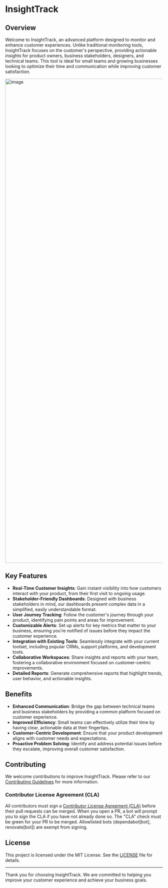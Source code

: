 # InsightTrack

## Overview

Welcome to InsightTrack, an advanced platform designed to monitor and enhance customer experiences. Unlike traditional monitoring tools, InsightTrack focuses on the customer's perspective, providing actionable insights for product owners, business stakeholders, designers, and technical teams. This tool is ideal for small teams and growing businesses looking to optimize their time and communication while improving customer satisfaction.

<img width="3072" height="1548" alt="image" src="https://github.com/user-attachments/assets/2ebb052f-dc85-4859-8de6-6674c624c6ca" />


## Key Features

- **Real-Time Customer Insights**: Gain instant visibility into how customers interact with your product, from their first visit to ongoing usage.
- **Stakeholder-Friendly Dashboards**: Designed with business stakeholders in mind, our dashboards present complex data in a simplified, easily understandable format.
- **User Journey Tracking**: Follow the customer's journey through your product, identifying pain points and areas for improvement.
- **Customizable Alerts**: Set up alerts for key metrics that matter to your business, ensuring you’re notified of issues before they impact the customer experience.
- **Integration with Existing Tools**: Seamlessly integrate with your current toolset, including popular CRMs, support platforms, and development tools.
- **Collaborative Workspaces**: Share insights and reports with your team, fostering a collaborative environment focused on customer-centric improvements.
- **Detailed Reports**: Generate comprehensive reports that highlight trends, user behavior, and actionable insights.

## Benefits

- **Enhanced Communication**: Bridge the gap between technical teams and business stakeholders by providing a common platform focused on customer experience.
- **Improved Efficiency**: Small teams can effectively utilize their time by having clear, actionable data at their fingertips.
- **Customer-Centric Development**: Ensure that your product development aligns with customer needs and expectations.
- **Proactive Problem Solving**: Identify and address potential issues before they escalate, improving overall customer satisfaction.

## Contributing

We welcome contributions to improve InsightTrack. Please refer to our [Contributing Guidelines](#) for more information.

### Contributor License Agreement (CLA)

All contributors must sign a [Contributor License Agreement (CLA)](.github/cla/CLA.md) before their pull requests can be merged. When you open a PR, a bot will prompt you to sign the CLA if you have not already done so. The "CLA" check must be green for your PR to be merged. Allowlisted bots (dependabot[bot], renovate[bot]) are exempt from signing.

## License

This project is licensed under the MIT License. See the [LICENSE](#) file for details.

---

Thank you for choosing InsightTrack. We are committed to helping you improve your customer experience and achieve your business goals.
